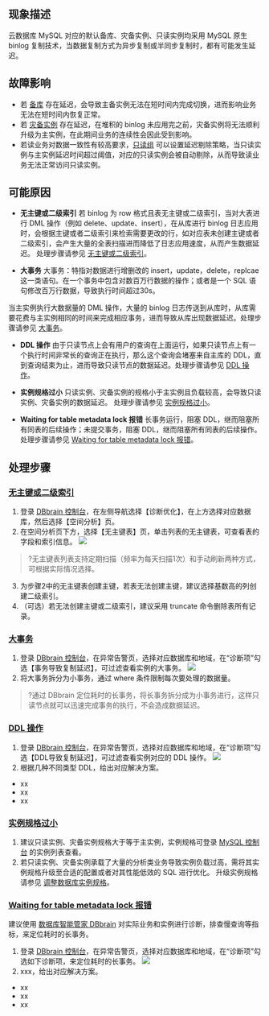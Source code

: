 
## 现象描述
云数据库 MySQL 对应的默认备库、灾备实例、只读实例均采用 MySQL 原生 binlog 复制技术，当数据复制方式为异步复制或半同步复制时，都有可能发生延迟。

## 故障影响
- 若 [备库](https://cloud.tencent.com/document/product/236/47905) 存在延迟，会导致主备实例无法在短时间内完成切换，进而影响业务无法在短时间内恢复正常。
- 若 [灾备实例](https://cloud.tencent.com/document/product/236/7272) 存在延迟，在堆积的 binlog 未应用完之前，灾备实例将无法顺利升级为主实例，在此期间业务的连续性会因此受到影响。
- 若读业务对数据一致性有较高要求，[只读组](https://cloud.tencent.com/document/product/236/11361#.E9.85.8D.E7.BD.AE.E5.8F.AA.E8.AF.BB.E5.AE.9E.E4.BE.8B-ro-.E7.BB.84) 可以设置延迟剔除策略，当只读实例与主实例延迟时间超过阈值，对应的只读实例会被自动剔除，从而导致读业务无法正常访问只读实例。

## 可能原因
- **无主键或二级索引**
若 binlog 为 row 格式且表无主键或二级索引，当对大表进行 DML 操作（例如 delete、update、insert），在从库进行 binlog 日志应用时，会根据主键或者二级索引来检索需要更改的行，如对应表未创建主键或者二级索引，会产生大量的全表扫描进而降低了日志应用速度，从而产生数据延迟。
处理步骤请参见 [无主键或二级索引](#wzjhejsy)。

- **大事务** 
大事务：特指对数据进行增删改的 insert，update，delete，replcae这一类语句。在一个事务中包含对数百万行数据的操作；或者是一个 SQL 语句修改百万行数据，导致执行时间超过30s。<br>

当主实例执行大数据量的 DML 操作，大量的 binlog 日志传送到从库时，从库需要花费与主实例相同的时间来完成相应事务，进而导致从库出现数据延迟。处理步骤请参见 [大事务](#dsw)。

- **DDL 操作**
由于只读节点上会有用户的查询在上面运行，如果只读节点上有一个执行时间非常长的查询正在执行，那么这个查询会堵塞来自主库的 DDL，直到查询结束为止，进而导致只读节点的数据延迟。处理步骤请参见 [DDL 操作](#dcz)。

- **实例规格过小**
只读实例、灾备实例的规格小于主实例且负载较高，会导致只读实例、灾备实例的数据延迟。
处理步骤请参见 [实例规格过小](#slgggx)。

- **Waiting for table metadata lock 报错**
长事务运行，阻塞 DDL，继而阻塞所有同表的后续操作；未提交事务，阻塞 DDL，继而阻塞所有同表的后续操作。
处理步骤请参见 [Waiting for table metadata lock 报错](#wftmlbc)。

## 处理步骤
### [无主键或二级索引](id:wzjhejsy)
1. 登录 [DBbrain 控制台](https://console.cloud.tencent.com/dbbrain/performance/disk)，在左侧导航选择【诊断优化】，在上方选择对应数据库，然后选择【空间分析】页。
2. 在空间分析页下方，选择【无主键表】页，单击列表的无主键表，可查看表的字段和索引信息。
![](https://main.qcloudimg.com/raw/d13c0ce8b223052d7c27e52ee353ab2e.png)
>?无主键表列表支持定期扫描（频率为每天扫描1次）和手动刷新两种方式，可根据实际情况选择。
3. 为步骤2中的无主键表创建主键，若表无法创建主键，建议选择基数高的列创建二级索引。
4. （可选）若无法创建主键或二级索引，建议采用 truncate 命令删除表所有记录。

### [大事务](id:dsw)
1. 登录 [DBbrain 控制台](https://console.cloud.tencent.com/dbbrain/event)，在异常告警页，选择对应数据库和地域，在“诊断项”勾选【事务导致复制延迟】，可过滤查看实例的大事务。
![](https://main.qcloudimg.com/raw/7121e503da9878afcfbda52f7941342f.png)
2. 将大事务拆分为小事务，通过 where 条件限制每次要处理的数据量。
>?通过 DBbrain 定位耗时的长事务，将长事务拆分成为小事务进行，这样只读节点就可以迅速完成事务的执行，不会造成数据延迟。

### [DDL 操作](id:dcz)
1. 登录 [DBbrain 控制台](https://console.cloud.tencent.com/dbbrain/event)，在异常告警页，选择对应数据库和地域，在“诊断项”勾选【DDL导致复制延迟】，可过滤查看实例对应的 DDL 操作。
![](https://main.qcloudimg.com/raw/024c1c2d5538ad9284f63fdb4b459f8d.png)
2. 根据几种不同类型 DDL，给出对应解决方案。
 - xx
 - xx
 - xx

### [实例规格过小](id:slgggx)
1. 建议只读实例、灾备实例规格大于等于主实例，实例规格可登录 [MySQL 控制台](https://console.cloud.tencent.com/cdb) 的实例列表查看。
2. 若只读实例、灾备实例承载了大量的分析类业务导致实例负载过高，需将其实例规格升级至合适的配置或者对其性能低效的 SQL 进行优化。
升级实例规格请参见 [调整数据库实例规格](https://cloud.tencent.com/document/product/236/19707)。

### [Waiting for table metadata lock 报错](id:wftmlbc)
建议使用 [数据库智能管家 DBbrain](https://cloud.tencent.com/document/product/1130/37881) 对实际业务和实例进行诊断，排查慢查询等指标，来定位耗时的长事务。
1. 登录 [DBbrain 控制台](https://console.cloud.tencent.com/dbbrain/event)，在异常告警页，选择对应数据库和地域，在“诊断项”勾选如下诊断项，来定位耗时的长事务。
![](https://main.qcloudimg.com/raw/fbd5deb923b5e76afd4820f6dca31cdf.png)
2. xxx，给出对应解决方案。
 - xx
 - xx
 - xx

